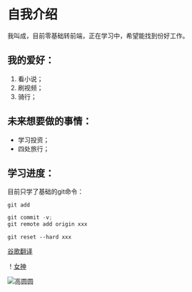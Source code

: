# 自我介绍
我叫成，目前零基础转前端，正在学习中，希望能找到份好工作。

## 我的爱好：

1. 看小说；
2. 刷视频；
3. 骑行；

## 未来想要做的事情：

* 学习投资；
* 四处旅行；

## 学习进度：

目前只学了基础的git命令：

    git add

```javascript
git commit -v;
git remote add origin xxx
```
    git reset --hard xxx

[谷歌翻译](https://translate.google.cn/?sl=auto&tl=zh-CN&text=%27origin%27%20does%20not%20appear%20to%20be%20a%20git%20repository&op=translate)

！[女神](https://user-images.githubusercontent.com/96333594/146925800-38c00856-6da7-449c-b8e4-70d381a4fa5e.jpg)

![高圆圆](https://user-images.githubusercontent.com/96333594/146925979-819a6524-4700-4845-a24a-a8f88aab4a05.jpg)


